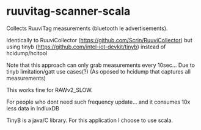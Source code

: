 # ruuvitag-scanner-scala

Collects RuuviTag measurements (bluetooth le advertisements). 

Identically to RuuviCollector (https://github.com/Scrin/RuuviCollector) but using tinyb (https://github.com/intel-iot-devkit/tinyb) instead of hcidump/hcitool


Note that this approach can only grab measurements every 10sec... Due to tinyb limitation/gatt use cases(?) 
(As oposed to hcidump that captures all measurements)


This works fine for RAWv2_SLOW. 

For people who dont need such frequency update... and it consumes 10x less data in IndluxDB

TinyB is a java/C library. For this application I choose to use scala.
